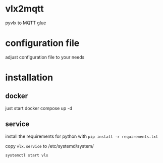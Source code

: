 # vlx2mqtt
pyvlx to MQTT glue

# configuration file
adjust configuration file to your needs

# installation
## docker
just start docker compose up -d

## service
install the requirements for python with `pip install -r requirements.txt`

copy `vlx.service` to /etc/systemd/system/

`systemctl start vlx`
